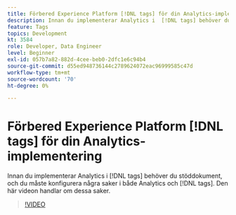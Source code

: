 ```yaml
---
title: Förbered Experience Platform [!DNL tags] för din Analytics-implementering
description: Innan du implementerar Analytics i  [!DNL tags] behöver du stöddokument, och du måste konfigurera några saker i både Analytics och  [!DNL tags]. Den här videon handlar om dessa saker.
feature: Tags
topics: Development
kt: 3584
role: Developer, Data Engineer
level: Beginner
exl-id: 057b7a82-882d-4cee-beb0-2dfc1e6c94b4
source-git-commit: d55ed948736144c2789624072eac96999585c47d
workflow-type: tm+mt
source-wordcount: '70'
ht-degree: 0%

---
```


# Förbered Experience Platform [!DNL tags] för din Analytics-implementering

Innan du implementerar Analytics i [!DNL tags] behöver du stöddokument, och du måste konfigurera några saker i både Analytics och [!DNL tags]. Den här videon handlar om dessa saker.

>[!VIDEO](https://video.tv.adobe.com/v/28752/?quality=12&learn=on)
